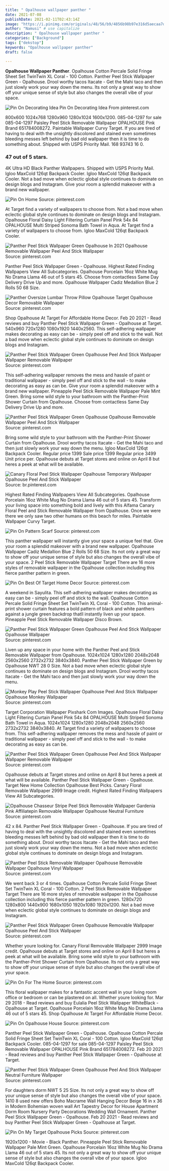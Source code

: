 ```yaml
---
title: " Opalhouse wallpaper panther "
date: 2021-07-08
publishDate: 2021-02-11T02:43:14Z
image: "https://i.pinimg.com/originals/48/56/b9/4856b98b97e316d5aecaa7dd874e50ef.jpg"
author: "Namusi" # use capitalize
description: " Opalhouse wallpaper panther "
categories: ["Background"]
tags: ["dekstop"]
keywords: "Opalhouse wallpaper panther"
draft: false

---
```



**Opalhouse Wallpaper Panther**. Opalhouse Cotton Percale Solid Fringe Sheet Set TwinTwin XL Coral - 100 Cotton. Panther Peel Stick Wallpaper Green - Opalhouse. Drool worthy tacos Itacate - Get the Mahi taco and then just slowly work your way down the menu. Its not only a great way to show off your unique sense of style but also changes the overall vibe of your space.

![Pin On Decorating Idea](https://i.pinimg.com/736x/13/32/a9/1332a911628838bde937b7ce826a698f.jpg "Pin On Decorating Idea")
Pin On Decorating Idea From pinterest.com


800x600 1024x768 1280x960 1280x1024 1600x1200. 085-04-1297 for sale 085-04-1297 Paisley Peel Stick Removable Wallpaper OPALHOUSE Pink Brand 651784008272. Paintable Wallpaper Curvy Target. If you are tired of having to deal with the unsightly discolored and stained even sometimes bleeding messes left behind by bad old wallpaper then it is time to do something about. Shipped with USPS Priority Mail. 168 93743 16 0.

### 47 out of 5 stars.

4K Ultra HD Black Panther Wallpapers. Shipped with USPS Priority Mail. Igloo MaxCold 126qt Backpack Cooler. Igloo MaxCold 126qt Backpack Cooler. Not a bad move when eclectic global style continues to dominate on design blogs and Instagram. Give your room a splendid makeover with a brand new wallpaper.


![Pin On Home](https://i.pinimg.com/originals/c4/be/5e/c4be5ecf1af01740582e3ee3eebeb7ef.webp "Pin On Home")
Source: pinterest.com

At Target find a variety of wallpapers to choose from. Not a bad move when eclectic global style continues to dominate on design blogs and Instagram. Opalhouse Floral Daisy Light Filtering Curtain Panel Pink 54x 84 OPALHOUSE Multi Striped Sonoma Bath Towel in Aqua. At Target find a variety of wallpapers to choose from. Igloo MaxCold 126qt Backpack Cooler.

![Panther Peel Stick Wallpaper Green Opalhouse In 2021 Opalhouse Removable Wallpaper Peel And Stick Wallpaper](https://i.pinimg.com/originals/a9/96/4b/a9964b6e35699ca5459f8117c0e8d625.webp "Panther Peel Stick Wallpaper Green Opalhouse In 2021 Opalhouse Removable Wallpaper Peel And Stick Wallpaper")
Source: pinterest.com

Panther Peel Stick Wallpaper Green - Opalhouse. Highest Rated Finding Wallpapers View All Subcategories. Opalhouse Porcelain 16oz White Mug No Drama Llama 46 out of 5 stars 45. Choose from contactless Same Day Delivery Drive Up and more. Opalhouse Wallpaper Cadiz Medallion Blue 2 Rolls 50 68 Size.

![Panther Oversize Lumbar Throw Pillow Opalhouse Target Opalhouse Decor Removable Wallpaper](https://i.pinimg.com/564x/c5/3e/a4/c53ea439a1964cfa0d66a1414cc52a5c.jpg "Panther Oversize Lumbar Throw Pillow Opalhouse Target Opalhouse Decor Removable Wallpaper")
Source: pinterest.com

Shop Opalhouse At Target For Affordable Home Decor. Feb 20 2021 - Read reviews and buy Panther Peel Stick Wallpaper Green - Opalhouse at Target. 540x960 720x1280 1080x1920 1440x2560. This self-adhering wallpaper makes decorating as easy can be - simply peel off and stick to the wall. Not a bad move when eclectic global style continues to dominate on design blogs and Instagram.

![Panther Peel Stick Wallpaper Green Opalhouse Peel And Stick Wallpaper Wallpaper Removable Wallpaper](https://i.pinimg.com/originals/db/a1/86/dba186dd8361ec0686835f4ea0d9d344.jpg "Panther Peel Stick Wallpaper Green Opalhouse Peel And Stick Wallpaper Wallpaper Removable Wallpaper")
Source: pinterest.com

This self-adhering wallpaper removes the mess and hassle of paint or traditional wallpaper - simply peel off and stick to the wall - to make decorating as easy as can be. Give your room a splendid makeover with a brand new wallpaper. Pineapple Peel Stick Removable Wallpaper Pale Mint Green. Bring some wild style to your bathroom with the Panther-Print Shower Curtain from Opalhouse. Choose from contactless Same Day Delivery Drive Up and more.

![Panther Peel Stick Wallpaper Green Opalhouse Opalhouse Removable Wallpaper Peel And Stick Wallpaper](https://i.pinimg.com/originals/61/ad/83/61ad83faee3a5650fc00e19188e75afd.png "Panther Peel Stick Wallpaper Green Opalhouse Opalhouse Removable Wallpaper Peel And Stick Wallpaper")
Source: pinterest.com

Bring some wild style to your bathroom with the Panther-Print Shower Curtain from Opalhouse. Drool worthy tacos Itacate - Get the Mahi taco and then just slowly work your way down the menu. Igloo MaxCold 126qt Backpack Cooler. Regular price 1399 Sale price 1399 Regular price 3499 Unit price per. Opalhouse debuts at Target stores and online on April 8 but heres a peek at what will be available.

![Canary Floral Peel Stick Wallpaper Opalhouse Temporary Wallpaper Opalhouse Peel And Stick Wallpaper](https://i.pinimg.com/originals/b6/84/8d/b6848d2039a037b0a237ffcad4cacfeb.jpg "Canary Floral Peel Stick Wallpaper Opalhouse Temporary Wallpaper Opalhouse Peel And Stick Wallpaper")
Source: br.pinterest.com

Highest Rated Finding Wallpapers View All Subcategories. Opalhouse Porcelain 16oz White Mug No Drama Llama 46 out of 5 stars 45. Transform your living space into something bold and lively with this Alfama Canary Floral Peel and Stick Removable Wallpaper from Opalhouse. Once we were there we only saw two other humans on this beach for miles. Paintable Wallpaper Curvy Target.

![Pin On Pattern Scarf](https://i.pinimg.com/736x/22/f0/6b/22f06b81c1c36949decfa3ddfbcb9f36.jpg "Pin On Pattern Scarf")
Source: pinterest.com

This panther wallpaper will instantly give your space a unique feel that. Give your room a splendid makeover with a brand new wallpaper. Opalhouse Wallpaper Cadiz Medallion Blue 2 Rolls 50 68 Size. Its not only a great way to show off your unique sense of style but also changes the overall vibe of your space. 2 Peel Stick Removable Wallpaper Target There are 16 more styles of removable wallpaper in the Opalhouse collection including this fierce panther pattern in green.

![Pin On Best Of Target Home Decor](https://i.pinimg.com/564x/ba/05/98/ba0598e1304ea122e05fcaae67f3bbcf.jpg "Pin On Best Of Target Home Decor")
Source: pinterest.com

A weekend in Sayulita. This self-adhering wallpaper makes decorating as easy can be - simply peel off and stick to the wall. Opalhouse Cotton Percale Solid Fringe Sheet Set TwinTwin XL Coral - 100 Cotton. This animal-print shower curtain features a bold pattern of black and white panthers against a jungle green backdrop thatll instantly liven up your space. Pineapple Peel Stick Removable Wallpaper Disco Brown.

![Panther Peel Stick Wallpaper Green Opalhouse Peel And Stick Wallpaper Opalhouse Wallpaper](https://i.pinimg.com/736x/9d/67/21/9d672109be539f2c7cccc13cb445d0b6.jpg "Panther Peel Stick Wallpaper Green Opalhouse Peel And Stick Wallpaper Opalhouse Wallpaper")
Source: pinterest.com

Liven up any space in your home with the Panther Peel and Stick Removable Wallpaper from Opalhouse. 1024x1024 1280x1280 2048x2048 2560x2560 2732x2732 3840x3840. Panther Peel Stick Wallpaper Green by Opalhouse NWT 28 0 Size. Not a bad move when eclectic global style continues to dominate on design blogs and Instagram. Drool worthy tacos Itacate - Get the Mahi taco and then just slowly work your way down the menu.

![Monkey Play Peel Stick Wallpaper Opalhouse Peel And Stick Wallpaper Opalhouse Monkey Wallpaper](https://i.pinimg.com/originals/66/59/c8/6659c899e6320c790ac90c8efe893dec.jpg "Monkey Play Peel Stick Wallpaper Opalhouse Peel And Stick Wallpaper Opalhouse Monkey Wallpaper")
Source: pinterest.com

Target Corporation Wallpaper Pixshark Com Images. Opalhouse Floral Daisy Light Filtering Curtain Panel Pink 54x 84 OPALHOUSE Multi Striped Sonoma Bath Towel in Aqua. 1024x1024 1280x1280 2048x2048 2560x2560 2732x2732 3840x3840. At Target find a variety of wallpapers to choose from. This self-adhering wallpaper removes the mess and hassle of paint or traditional wallpaper - simply peel off and stick to the wall - to make decorating as easy as can be.

![Panther Peel Stick Wallpaper Green Opalhouse Peel And Stick Wallpaper Wallpaper Removable Wallpaper](https://i.pinimg.com/originals/9f/f2/44/9ff2445d7dd1d0481bf24f94118deb11.png "Panther Peel Stick Wallpaper Green Opalhouse Peel And Stick Wallpaper Wallpaper Removable Wallpaper")
Source: pinterest.com

Opalhouse debuts at Target stores and online on April 8 but heres a peek at what will be available. Panther Peel Stick Wallpaper Green - Opalhouse. Target New Home Collection Opalhouse Best Picks. Canary Floral Removable Wallpaper 2999 Image credit. Highest Rated Finding Wallpapers View All Subcategories.

![Opalhouse Chasseur Stripe Peel Stick Removable Wallpaper Gardenia Pink Affiliatepin Removable Wallpaper Opalhouse Neutral Furniture](https://i.pinimg.com/564x/a1/14/41/a1144136f9fe2bc50beef76bc1196d14.jpg "Opalhouse Chasseur Stripe Peel Stick Removable Wallpaper Gardenia Pink Affiliatepin Removable Wallpaper Opalhouse Neutral Furniture")
Source: pinterest.com

42 x 84. Panther Peel Stick Wallpaper Green - Opalhouse. If you are tired of having to deal with the unsightly discolored and stained even sometimes bleeding messes left behind by bad old wallpaper then it is time to do something about. Drool worthy tacos Itacate - Get the Mahi taco and then just slowly work your way down the menu. Not a bad move when eclectic global style continues to dominate on design blogs and Instagram.

![Panther Peel Stick Removable Wallpaper Opalhouse Removable Wallpaper Opalhouse Vinyl Wallpaper](https://i.pinimg.com/originals/ca/b2/d4/cab2d47164c169f9130d23c907abcf15.png "Panther Peel Stick Removable Wallpaper Opalhouse Removable Wallpaper Opalhouse Vinyl Wallpaper")
Source: pinterest.com

We went back 3 or 4 times. Opalhouse Cotton Percale Solid Fringe Sheet Set TwinTwin XL Coral - 100 Cotton. 2 Peel Stick Removable Wallpaper Target There are 16 more styles of removable wallpaper in the Opalhouse collection including this fierce panther pattern in green. 1280x720 1280x800 1440x900 1680x1050 1920x1080 1920x1200. Not a bad move when eclectic global style continues to dominate on design blogs and Instagram.

![Panther Peel Stick Wallpaper Green Opalhouse Removable Wallpaper Opalhouse Peel And Stick Wallpaper](https://i.pinimg.com/originals/3b/b7/0e/3bb70e8141b8d924e8e71ab66593c716.png "Panther Peel Stick Wallpaper Green Opalhouse Removable Wallpaper Opalhouse Peel And Stick Wallpaper")
Source: pinterest.com

Whether youre looking for. Canary Floral Removable Wallpaper 2999 Image credit. Opalhouse debuts at Target stores and online on April 8 but heres a peek at what will be available. Bring some wild style to your bathroom with the Panther-Print Shower Curtain from Opalhouse. Its not only a great way to show off your unique sense of style but also changes the overall vibe of your space.

![Pin On For The Home](https://i.pinimg.com/originals/2c/b6/e2/2cb6e2c08c2906fb291657b4936e69c2.jpg "Pin On For The Home")
Source: pinterest.com

This floral wallpaper makes for a fantastic accent wall in your living room office or bedroom or can be plastered on all. Whether youre looking for. Mar 29 2018 - Read reviews and buy Eulalia Peel Stick Wallpaper WhiteBlack - Opalhouse at Target. Opalhouse Porcelain 16oz White Mug No Drama Llama 46 out of 5 stars 45. Shop Opalhouse At Target For Affordable Home Decor.

![Pin On Opalhouse House](https://i.pinimg.com/originals/ba/8d/1f/ba8d1f3df347fe4aeee4aded7149bc0a.jpg "Pin On Opalhouse House")
Source: pinterest.com

Panther Peel Stick Wallpaper Green - Opalhouse. Opalhouse Cotton Percale Solid Fringe Sheet Set TwinTwin XL Coral - 100 Cotton. Igloo MaxCold 126qt Backpack Cooler. 085-04-1297 for sale 085-04-1297 Paisley Peel Stick Removable Wallpaper OPALHOUSE Pink Brand 651784008272. Feb 20 2021 - Read reviews and buy Panther Peel Stick Wallpaper Green - Opalhouse at Target.

![Panther Peel Stick Wallpaper Green Opalhouse Peel And Stick Wallpaper Neutral Furniture Wallpaper](https://i.pinimg.com/736x/63/3d/ab/633dabed9efb0c10d6ffb45f34d69e8b.jpg "Panther Peel Stick Wallpaper Green Opalhouse Peel And Stick Wallpaper Neutral Furniture Wallpaper")
Source: pinterest.com

For daughters dorm NWT 5 25 Size. Its not only a great way to show off your unique sense of style but also changes the overall vibe of your space. 1410 8 used new offers Boho Macrame Wall Hanging Decor Beige 16 in x 36 in Modern Bohemian woven wall Art Tapestry Decor for House Apartment Dorm Room Nursery Party Decorations Wedding Wall Ornament. Panther Peel Stick Wallpaper Green - Opalhouse. Feb 20 2021 - Read reviews and buy Panther Peel Stick Wallpaper Green - Opalhouse at Target.

![Pin On My Target Opalhouse Picks](https://i.pinimg.com/originals/48/56/b9/4856b98b97e316d5aecaa7dd874e50ef.jpg "Pin On My Target Opalhouse Picks")
Source: pinterest.com

1920x1200 - Movie - Black Panther. Pineapple Peel Stick Removable Wallpaper Pale Mint Green. Opalhouse Porcelain 16oz White Mug No Drama Llama 46 out of 5 stars 45. Its not only a great way to show off your unique sense of style but also changes the overall vibe of your space. Igloo MaxCold 126qt Backpack Cooler.


